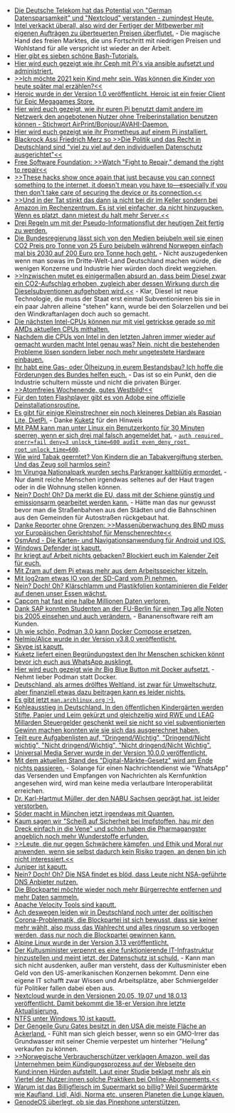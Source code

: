* [Die Deutsche Telekom hat das Potential von "German Datensparsamkeit" und "Nextcloud" verstanden - zumindest Heute.](https://nextcloud.com/blog/telekom-and-nextcloud-offer-collaboration-platform-for-european-data-sovereignty-and-gdpr-compliance/)
* [Intel verkackt überall, also wird der Fertiger der Mitbewerber mit eigenen Aufträgen zu überteuerten Preisen überflutet.](https://www.heise.de/news/Intel-verhandelt-mit-Samsung-und-TSMC-ueber-Outsourcing-der-CPU-Produktion-5019586.html) - Die magische Hand des freien Marktes, die uns Fortschritt mit niedrigen Preisen und Wohlstand für alle verspricht ist wieder an der Arbeit.
* [Hier gibt es sieben schöne Bash-Tutorials.](https://opensource.com/article/21/1/bash)
* [Hier wird euch gezeigt wie ihr Ceph mit Pi's via ansible aufsetzt und administriert.](https://opensource.com/article/21/1/ceph-raspberry-pi)
* [>>Ich möchte 2021 kein Kind mehr sein. Was können die Kinder von heute später mal erzählen?<<](https://kiezschreiber.blogspot.com/2021/01/grandpa-simpson-erzahlt.html)
* [Heroic wurde in der Version 1.0 veröffentlicht. Heroic ist ein freier Client für Epic Megagames Store.](https://www.onli-blogging.de/2001/Heroic-1.0-veroeffentlicht,-FOSS-Client-fuer-Epic.html)
* [Hier wird euch gezeigt, wie ihr euren Pi benutzt damit andere im Netzwerk den angebotenen Nutzer ohne Treiberinstallation benutzen können - Stichwort AirPrint/Bonjour/AVAHI-Daemon.](https://pimylifeup.com/raspberry-pi-airprint/)
* [Hier wird euch gezeigt wie ihr Prometheus auf einem Pi installiert.](https://pimylifeup.com/raspberry-pi-prometheus/)
* [Blackrock Assi Friedrich Merz so >>Die Politik und das Recht in Deutschland sind "viel zu viel auf den individuellen Datenschutz ausgerichtet"<<](https://blog.fefe.de/?ts=a10285ae)
* [Free Software Foundation: >>Watch "Fight to Repair," demand the right to repair<<](https://www.fsf.org/blogs/community/watch-fight-to-repair-demand-the-right-to-repair)
* [>>These hacks show once again that just because you can connect something to the internet, it doesn't mean you have to—especially if you then don't take care of securing the device or its connection.<<](https://www.vice.com/en/article/m7apnn/your-cock-is-mine-now-hacker-locks-internet-connected-chastity-cage-demands-ransom)
* [>>Und in der Tat stinkt das dann ja nicht bei dir im Keller sondern bei Amazon im Rechenzentrum. Es ist viel einfacher, da nicht hinzugucken. Wenn es platzt, dann mietest du halt mehr Server.<<](https://blog.fefe.de/?ts=a102b606)
* [Drei Regeln um mit der Pseudo-Informationsflut der heutigen Zeit fertig zu werden.](https://opensource.com/article/21/1/email-rules)
* [Die Bundesregierung lässt sich von den Medien bejubeln weil sie einen CO2 Preis pro Tonne von 25 Euro bejubeln während Norwegen einfach mal bis 2030 auf 200 Euro pro Tonne hoch geht.](https://www.sonnenseite.com/de/politik/norwegen-verdreifacht-co%e2%82%82-abgabe-bis-2030/) - Nicht auszugedenken wenn man sowas im Dritte-Welt-Land Deutschland machen würde, die wenigen Konzerne und Industrie hier würden doch direkt wegziehen.
* [>>Inzwischen mutet es einigermaßen absurd an, dass beim Diesel zwar ein CO2-Aufschlag erhoben, zugleich aber dessen Wirkung durch die Dieselsubventionen aufgehoben wird.<<](https://www.sonnenseite.com/de/mobilitaet/brennstoffemissionshandel-corona-cent-auf-den-co%e2%82%82%e2%80%91preis/) - Klar, Diesel ist neue Technologie, die muss der Staat erst einmal Subventionieren bis sie in ein paar Jahren alleine "stehen" kann, wurde bei den Solarzellen und bei den Windkraftanlagen doch auch so gemacht.
* [Die nächsten Intel-CPUs können nur mit viel getrickse gerade so mit AMDs aktuellen CPUs mithalten.](https://www.planet3dnow.de/cms/60579-hersteller-benchmarks-sehen-intel-rocket-lake-bei-games-in-front/)
* [Nachdem die CPUs von Intel in den letzten Jahren immer wieder auf gemacht wurden macht Intel genau was? Nein, nicht die bestehenden Probleme lösen sondern lieber noch mehr ungetestete Hardware einbauen.](https://www.bleepingcomputer.com/news/security/intel-adds-hardware-based-ransomware-detection-to-11th-gen-cpus/)
* [Ihr habt eine Gas- oder Ölheizung in eurem Bestandsbau? Ich hoffe die Förderungen des Bundes helfen euch.](https://www.sonnenseite.com/de/tipps/welche-mehrkosten-kommen-auf-hauseigentuemer-zu/) - Das ist so ein Punkt, den die Industrie schultern müsste und nicht die privaten Bürger.
* [>>Atomfreies Wochenende, gutes Westbild!<<](https://www.henning-uhle.eu/wirtschaft-soziales/atomfreies-wochenende-gutes-westbild)
* [Für den toten Flashplayer gibt es von Adobe eine offizielle Deinstallationsroutine.](https://www.planet3dnow.de/cms/60599-flash-player-uninstaller-ende-des-adobe-flash-players/)
* [Es gibt für einige Kleinstrechner ein noch kleineres Debian als Raspian Lite, DietPi.](https://dietpi.com/#download) - Danke [Kuketz](https://www.kuketz-blog.de/dietpi-raspberry-pi-auf-diaet-raspberry-pi-teil2/) für den Hinweis
* [Mit PAM kann man unter Linux ein Benutzerkonto für 30 Minuten sperren, wenn er sich drei mal falsch angemeldet hat.](https://www.kuketz-blog.de/pam_tally2-in-kombination-mit-nitrokey-linux-nutzer-authentifikation/) - [`auth required onerr=fail deny=3 unlock_time=600 audit even_deny_root root_unlock_time=600`](https://wiki.archlinux.org/index.php/PAM).
* [Wie wird Tabak geerntet? Von Kindern die an Tabakvergiftung sterben. Und das Zeug soll harmlos sein?](https://netzfrauen.org/2021/01/11/tobacco/)
* [Im Virunga Nationalpark wurden sechs Parkranger kaltblütig ermordet.](https://netzfrauen.org/2021/01/11/virunga/) - Nur damit reiche Menschen irgendwas seltenes auf der Haut tragen oder in die Wohnung stellen können.
* [Nein? Doch! Oh? Da merkt die EU, dass mit der Schiene günstig und emissionsarm gearbeitet werden kann.](https://www.sonnenseite.com/de/mobilitaet/2021-ist-das-europaeische-jahr-der-schiene/) - Hätte man das nur gewusst bevor man die Straßenbahnen aus den Städten und die Bahnschinen aus den Gemeinden für Autostraßen rückgebaut hat.
* [Danke Reporter ohne Grenzen: >>Massenüberwachung des BND muss vor Europäischen Gerichtshof für Menschenrechte<<](https://netzpolitik.org/2021/reporter-ohne-grenzen-massenueberwachung-des-bnd-muss-vor-europaeischen-gerichtshof-fuer-menschenrechte/)
* [OsmAnd - Die Karten- und Navigationsanwendung für Android und IOS.](https://osmand.net/de/help-online)
* [Windows Defender ist kaputt.](https://blog.fefe.de/?ts=a103358f)
* [Ihr kriegt auf Arbeit nichts gebacken? Blockiert euch im Kalender Zeit für euch.](https://opensource.com/article/21/1/calendar-time-boxing)
* [Mit Zram auf dem Pi etwas mehr aus dem Arbeitsspeicher kitzeln.](https://pimylifeup.com/raspberry-pi-zram/)
* [Mit log2ram etwas IO von der SD-Card vom Pi nehmen.](https://pimylifeup.com/raspberry-pi-log2ram/)
* [Nein? Doch! Oh? Klärschlamm und Plastikfolien kontaminieren die Felder auf denen unser Essen wächst.](https://www.sonnenseite.com/de/wissenschaft/klaerschlaemme-und-plastikfolien-kontaminieren-die-felder/)
* [Capcom hat fast eine halbe Millionen Daten verloren.](https://www.bleepingcomputer.com/news/security/capcom-390-000-people-may-be-affected-by-ransomware-data-breach/)
* [Dank SAP konnten Studenten an der FU-Berlin für einen Tag alle Noten bis 2005 einsehen und auch verändern.](https://netzpolitik.org/2021/datenschutz-gau-freie-universitaet-berlin-gab-studierenden-vollen-zugriff-auf-alle-pruefungsdaten-update/) - Bananensoftware reift am Kunden.
* [Uh wie schön, Podman 3.0 kann Docker Compose ersetzen.](https://podman.io/blogs/2021/01/11/podman-compose.html)
* [Nelmio/Alice wurde in der Version v3.8.0 veröffentlicht.](https://github.com/nelmio/alice/releases/tag/v3.8.0)
* [Skype ist kaputt.](https://www.bleepingcomputer.com/news/microsoft/skype-is-down-worldwide-microsoft-working-on-issues/)
* [Kuketz liefert einen Begründungstext den Ihr Menschen schicken könnt bevor ich euch aus WhatsApp ausklingt.](https://www.kuketz-blog.de/mustertext-anregung-zum-umzug-whatsapp-zu-signal-threema/)
* [Hier wird euch gezeigt wie ihr Big Blue Button mit Docker aufsetzt.](https://goneuland.de/big-blue-button-docker-unter-debian-10-installieren/) - Nehmt lieber Podman statt Docker.
* [Deutschland, als armes drölftes Weltland, ist zwar für Umweltschutz, aber finanziell etwas dazu beitragen kann es leider nichts.](https://www.sonnenseite.com/de/umwelt/afrika-bekommt-grosse-gruene-mauer/)
* [Es gibt jetzt `man.archlinux.org` :-).](https://archlinux.org/news/manual-pages-indexing-service/)
* [Kohleausstieg in Deutschland. In den öffentlichen Kindergärten werden Stifte, Papier und Leim gekürzt und gleichzeitig wird RWE und LEAG Millarden Steuergelder geschenkt weil sie nicht so viel subventionierten Gewinn machen konnten wie sie sich das ausgerechnet haben.](https://www.sonnenseite.com/de/politik/kohleausstieg-im-bundestag-union-und-spd-druecken-entschaedigungsvertrag-durch/)
* [Teilt eure Aufgabenlisten auf, "Dringend/Wichtig", "Dringend/Nicht wichtig", "Nicht dringend/Wichtig", "Nicht dringend/Nicht Wichtig".](https://opensource.com/article/21/1/prioritize-tasks)
* [Universal Media Server wurde in der Version 10.0.0 veröffentlicht.](https://www.planet3dnow.de/cms/60679-universal-media-server-10-0-0/)
* [Mit dem aktuellen Stand des "Digital-Märkte-Gesetz" wird am Ende nichts passieren.](https://netzpolitik.org/2021/digitale-dienste-gesetzespaket-ruetteln-am-goldenen-kaefig-des-silicon-valley/) - Solange für einen Nachrichtendienst wie "WhatsApp" das Versenden und Empfangen von Nachrichten als Kernfunktion angesehen wird, wird man keine media verlautbare Interoperabilität erreichen.
* [Dr. Karl-Hartmut Müller, der den NABU Sachsen geprägt hat, ist leider verstorben.](https://sachsen.nabu.de/news/2021/29245.html)
* [Söder macht in München jetzt irgendwas mit Quanten.](https://tuxproject.de/blog/2021/01/liegengebliebenes-vom-13-januar-2021/)
* [Kaum sagen wir "Scheiß auf Sicherheit bei Impfstoffen, hau mir den Dreck einfach in die Vene" und schön haben die Pharmagangster angeblich noch mehr Wunderstoffe erfunden.](https://blog.fefe.de/?ts=a1018dd2)
* [>>Leute, die nur gegen Schwächere kämpfen, und Ethik und Moral nur anwenden, wenn sie selbst dadurch kein Risiko tragen, an denen bin ich nicht interessiert.<<](https://blog.fefe.de/?ts=a101922a)
* [Juniper ist kaputt.](https://blog.fefe.de/?ts=9efeedce)
* [Nein? Doch! Oh? Die NSA findet es blöd, dass Leute nicht NSA-geführte DNS Anbieter nutzen.](https://www.bleepingcomputer.com/news/security/nsa-advises-companies-to-avoid-third-party-dns-resolvers/)
* [Die Blockpartei möchte wieder noch mehr Bürgerrechte entfernen und mehr Daten sammeln.](https://netzpolitik.org/2021/bestandsdatenauskunft-grosse-koalition-plant-das-naechste-verfassungswidrige-gesetz/)
* [Apache Velocity Tools sind kaputt.](https://www.bleepingcomputer.com/news/security/undisclosed-apache-velocity-xss-vulnerability-impacts-gov-sites/)
* [Ach deswegen leiden wir in Deutschland noch unter der politischen Corona-Problematik, die Blockpartei ist sich bewusst, dass sie keiner mehr wählt, also muss das Wahlrecht und alles ringsrum so verbogen werden, dass nur noch die Blockpartei gewinnen kann.](https://verfassungsblog.de/bundestag-macht-unmogliches-moglich/)
* [Alpine Linux wurde in der Version 3.13 veröffentlicht.](https://www.phoronix.com/scan.php?page=news_item&px=Alpine-Linux-3.13-Released)
* [Der Kultusminister verpennt es eine funktionierende IT-Infrastruktur hinzustellen und meint jetzt, der Datenschutz ist schuld.](https://www.kuketz-blog.de/homeschooling-die-digitale-inkompetenz-der-kultusminister/) - Kann man sich nicht ausdenken, außer man versteht, dass der Kultusminister eben Geld von den US-amerikanischen Konzernen bekommt. Denn eine eigene IT schafft zwar Wissen und Arbeitsplätze, aber Schmiergelder für Politiker fallen dabei eben aus.
* [Nextcloud wurde in den Versionen 20.05, 19.07 und 18.0.13 veröffentlicht. Damit bekommt die 18-er Version ihre letzte Aktualisierung.](https://nextcloud.com/blog/nextcloud-20-0-5-19-0-7-and-18-0-13-are-out-end-of-support-for-nextcloud-18/)
* [NTFS unter Windows 10 ist kaputt.](https://www.bleepingcomputer.com/news/security/windows-10-bug-corrupts-your-hard-drive-on-seeing-this-files-icon/)
* [Der Gengeile Guru Gates besitzt in den USA die meiste Fläche an Ackerland.](https://landreport.com/2021/01/bill-gates-americas-top-farmland-owner/) - Fühlt man sich gleich besser, wenn so ein GMO-Irrer das Grundwasser mit seiner Chemie verpestet um hinterher "Heilung" verkaufen zu können.
* [>>Norwegische Verbraucherschützer verklagen Amazon, weil das Unternehmen beim Kündigungsprozess auf der Webseite den Kund:innen Hürden aufstellt. Laut einer Studie beklagt mehr als ein Viertel der Nutzer:innen solche Praktiken bei Online-Abonnements.<<](https://netzpolitik.org/2021/dark-patterns-klage-gegen-amazon-weil-kuendigung-von-prime-abonnements-so-schwer-ist/)
* [Warum ist das Billigfleisch im Supermarkt so billig? Weil Supermärkte wie Kaufland, Lidl, Aldi, Norma etc. unseren Planeten die Lunge klauen.](https://netzfrauen.org/2021/01/16/brasilien-4/)
* [GenodeOS überlegt, ob sie das Pinephone unterstützen.](https://www.phoronix.com/scan.php?page=news_item&px=Genode-OS-2021-Roadmap)
